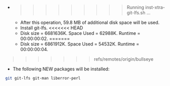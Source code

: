 * >>>>>>>>> Running inst-xtra-git-lfs.sh ...
  * After this operation, 59.8 MB of additional disk space will be used.
  * Install git-lfs.
<<<<<<< HEAD
  * Disk size = 6681636K. Space Used = 62988K. Runtime = 00:00:00:02.
=======
  * Disk size = 6861912K. Space Used = 54532K. Runtime = 00:00:00:04.
>>>>>>> refs/remotes/origin/bullseye
  * The following NEW packages will be installed:
  ```bash
git git-lfs git-man liberror-perl
  ```
